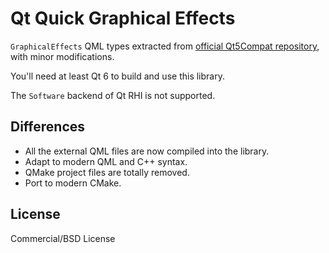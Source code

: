 # Qt Quick Graphical Effects

`GraphicalEffects` QML types extracted from [official Qt5Compat repository](https://code.qt.io/cgit/qt/qt5compat.git/), with minor modifications.

You'll need at least Qt 6 to build and use this library.

The `Software` backend of Qt RHI is not supported.

## Differences

- All the external QML files are now compiled into the library.
- Adapt to modern QML and C++ syntax.
- QMake project files are totally removed.
- Port to modern CMake.

## License

Commercial/BSD License

